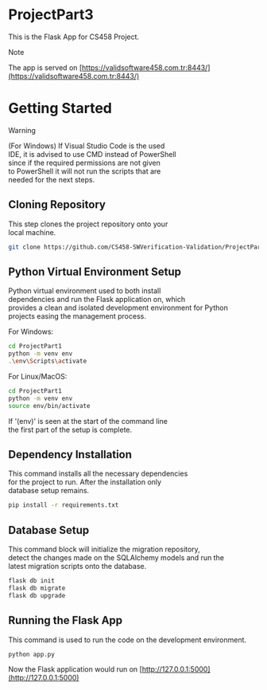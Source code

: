 # ProjectPart3

This is the Flask App for CS458 Project.
> [!NOTE]
> The app is served on [https://validsoftware458.com.tr:8443/](https://validsoftware458.com.tr:8443/)

# Getting Started

> [!WARNING]
> (For Windows) If Visual Studio Code is the used\
> IDE, it is advised to use CMD instead of PowerShell\
> since if the required permissions are not given\
> to PowerShell it will not run the scripts that are \
> needed for the next steps.

## Cloning Repository

This step clones the project repository onto your\
local machine.

```bash
git clone https://github.com/CS458-SWVerification-Validation/ProjectPart1.git
```

## Python Virtual Environment Setup

Python virtual environment used to both install\
dependencies and run the Flask application on, which\
provides a clean and isolated development environment for Python\
projects easing the management process.

For Windows:
```bash
cd ProjectPart1
python -m venv env
.\env\Scripts\activate
```

For Linux/MacOS:
```bash
cd ProjectPart1
python -m venv env
source env/bin/activate
```

If '(env)' is seen at the start of the command line\
the first part of the setup is complete.

## Dependency Installation

This command installs all the necessary dependencies\
for the project to run. After the installation only\
database setup remains.

```bash
pip install -r requirements.txt
```

## Database Setup

This command block will initialize the migration repository,\
detect the changes made on the SQLAlchemy models and run the\
latest migration scripts onto the database.

```bash
flask db init
flask db migrate
flask db upgrade
```

## Running the Flask App

This command is used to run the code on the development environment.

```bash
python app.py
```

Now the Flask application would run on [http://127.0.0.1:5000](http://127.0.0.1:5000)


